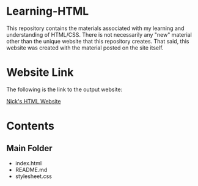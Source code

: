# Learning-HTML
This repository contains the materials associated with my learning and understanding of HTML/CSS.  There is not necessarily any "new" material other than the unique website that this repository creates.  That said, this website was created with the material posted on the site itself.

# Website Link
The following is the link to the output website:

<a href="https://nicholas-taliceo.github.io/Learning-HTML/" target="_blank">Nick's HTML Website</a>

# Contents

## Main Folder
- index.html
- README.md
- stylesheet.css
